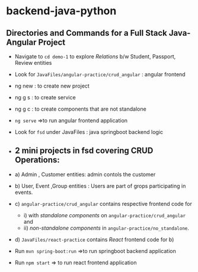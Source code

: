 # backend-java-python

## Directories and Commands for a Full Stack Java-Angular Project 
  
- Navigate to ``cd demo-1`` to explore *Relations* b/w Student, Passport, Review entities
- Look for ``JavaFiles/angular-practice/crud_angular`` : angular frontend
- ng new <project name> : to create new project
- ng g s <service name> : to create service
- ng g c <component name>: to create components that are not standalone
- ``ng serve`` =>to run angular frontend application

- Look for ``fsd`` under JavaFiles : java springboot backend logic
- ## 2 mini projects in fsd covering CRUD Operations:
- a) Admin , Customer entities: admin contols the customer 
- b) User, Event ,Group entities : Users are part of grops participating in events.
- c) ``angular-practice/crud_angular`` contains respective frontend code for
    - i) with *standalone components* on ``angular-practice/crud_angular`` and
    - ii) *non-standalone components* in ``angular-practice/no_standalone``.
- d) ``JavaFiles/react-practice`` contains *React* frontend code for b)

- Run ``mvn spring-boot:run`` =>to run springboot backend application
- Run ``npm start`` => to run react frontend application 
